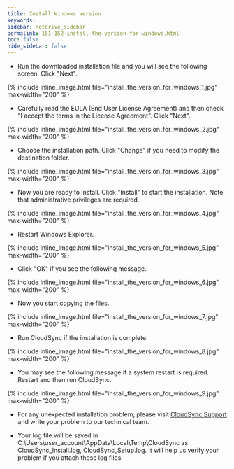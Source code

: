 ```yaml
---
title: Install Windows version
keywords:
sidebar: netdrive_sidebar
permalink: 151-152-install-the-version-for-windows.html
toc: false
hide_sidebar: false
---
```


- Run the downloaded installation file and you will see the following screen. Click "Next".


{% include inline_image.html file="install_the_version_for_windows_1.jpg" max-width="200" %}

- Carefully read the EULA (End User License Agreement) and then check "I accept the terms in the License Agreement". Click "Next".


{% include inline_image.html file="install_the_version_for_windows_2.jpg" max-width="200" %}


- Choose the installation path. Click "Change" if you need to modify the destination folder.


{% include inline_image.html file="install_the_version_for_windows_3.jpg" max-width="200" %}


- Now you are ready to install. Click "Install" to start the installation. Note that administrative privileges are required.


{% include inline_image.html file="install_the_version_for_windows_4.jpg" max-width="200" %}


- Restart Windows Explorer.


{% include inline_image.html file="install_the_version_for_windows_5.jpg" max-width="200" %}


- Click "OK" if you see the following message.


{% include inline_image.html file="install_the_version_for_windows_6.jpg" max-width="200" %}


- Now you start copying the files.


{% include inline_image.html file="install_the_version_for_windows_7.jpg" max-width="200" %}


- Run CloudSync if the installation is complete.


{% include inline_image.html file="install_the_version_for_windows_8.jpg" max-width="200" %}


- You may see the following message if a system restart is required. Restart and then run CloudSync.


{% include inline_image.html file="install_the_version_for_windows_9.jpg" max-width="200" %}


* For any unexpected installation problem, please visit [CloudSync Support](https://support.bdrive.com/c/cloudsync) and write your problem to our technical team.

* Your log file will be saved in C:\Users\user_account\AppData\Local\Temp\CloudSync as CloudSync_Install.log, CloudSync_Setup.log. It will help us verify your problem if you attach these log files.

     